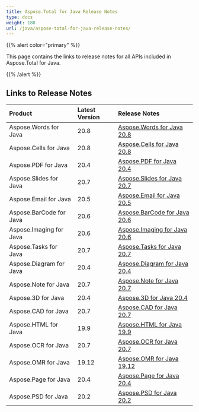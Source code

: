 ```yaml
---
title: Aspose.Total for Java Release Notes
type: docs
weight: 180
url: /java/aspose-total-for-java-release-notes/
---
```


{{% alert color="primary" %}}

This page contains the links to release notes for all APIs included in Aspose.Total for Java.

{{% /alert %}}

## **Links to Release Notes**

|**Product**|**Latest Version**|**Release Notes**|
| :- | :- | :- |
|Aspose.Words for Java|20.8|[Aspose.Words for Java 20.8](/words/java/aspose-words-for-java-20-8-release-notes)|
|Aspose.Cells for Java|20.8|[Aspose.Cells for Java 20.8](/cells/java/aspose-cells-for-java-20-8-release-notes)|
|Aspose.PDF for Java|20.4|[Aspose.PDF for Java 20.4](/pdf/java/aspose-pdf-for-java-20-4-release-notes)|
|Aspose.Slides for Java|20.7|[Aspose.Slides for Java 20.7](/slides/java/aspose-slides-for-java-20-7-release-notes)|
|Aspose.Email for Java|20.5|[Aspose.Email for Java 20.5](/email/java/aspose-email-for-java-20-5-release-notes)|
|Aspose.BarCode for Java|20.6|[Aspose.BarCode for Java 20.6](/barcode/java/aspose-barcode-for-java-20-6-release-notes)|
|Aspose.Imaging for Java|20.6|[Aspose.Imaging for Java 20.6](/imaging/java/aspose-imaging-for-java-20-6-release-notes)|
|Aspose.Tasks for Java|20.7|[Aspose.Tasks for Java 20.7](/tasks/java/aspose-tasks-for-java-20-7-release-notes)|
|Aspose.Diagram for Java|20.4|[Aspose.Diagram for Java 20.4](/diagram/java/aspose-diagram-for-java-20-4-release-notes)|
|Aspose.Note for Java|20.7|[Aspose.Note for Java 20.7](/note/java/aspose-note-for-java-20-7-release-notes/)|
|Aspose.3D for Java|20.4|[Aspose.3D for Java 20.4](/3d/java/aspose-3d-for-java-20-4-release-notes)|
|Aspose.CAD for Java|20.7|[Aspose.CAD for Java 20.7](/cad/java/aspose-cad-for-java-20-7-release-notes)|
|Aspose.HTML for Java|19.9|[Aspose.HTML for Java 19.9](/html/java/aspose-html-for-java-19-9-release-notes)|
|Aspose.OCR for Java|20.7|[Aspose.OCR for Java 20.7](/ocr/java/aspose-ocr-for-java-20-7-release-notes)|
|Aspose.OMR for Java|19.12|[Aspose.OMR for Java 19.12](/omr/java/aspose-omr-for-java-19-12-release-notes)|
|Aspose.Page for Java|20.4|[Aspose.Page for Java 20.4](/page/java/aspose-page-for-java-20-4-release-notes)|
|Aspose.PSD for Java|20.2|[Aspose.PSD for Java 20.2](/psd/java/aspose-psd-for-java-20-2-release-notes)|
